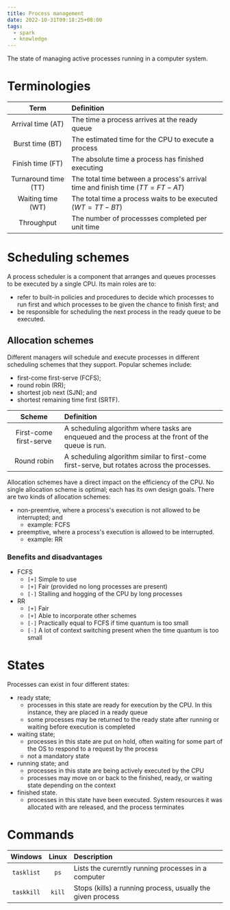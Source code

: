 ```yaml
---
title: Process management
date: 2022-10-31T09:18:25+08:00
tags:
  - spark
  - knowledge
---
```


The state of managing active processes running in a computer system. 

# Terminologies

| Term | Definition |
|:-:|:-|
| Arrival time (AT) | The time a process arrives at the ready queue |
| Burst time (BT) | The estimated time for the CPU to execute a process |
| Finish time (FT) | The absolute time a process has finished executing |
| Turnaround time (TT) | The total time between a process's arrival time and finish time ($TT = FT - AT$) |
| Waiting time (WT) | The total time a process waits to be executed ($WT = TT - BT$) |
| Throughput | The number of processses completed per unit time |

# Scheduling schemes

A process scheduler is a component that arranges and queues processes to be executed by a single CPU. Its main roles are to:
- refer to built-in policies and procedures to decide which processes to run first and which processes to be given the chance to finish first; and
- be responsible for scheduling the next process in the ready queue to be executed.

## Allocation schemes

Different managers will schedule and execute processes in different scheduling schemes that they support. Popular schemes include:
- first-come first-serve (FCFS);
- round robin (RR);
- shortest job next (SJN); and
- shortest remaining time first (SRTF).

| Scheme | Definition |
|:-:|:-|
| First-come first-serve | A scheduling algorithm where tasks are enqueued and the process at the front of the queue is run. |
| Round robin | A scheduling algorithm similar to first-come first-serve, but rotates across the processes. |

Allocation schemes have a direct impact on the efficiency of the CPU. No single allocation scheme is optimal; each has its own design goals. There are two kinds of allocation schemes:
- non-preemtive, where a process's execution is not allowed to be interrupted; and
	- example: FCFS
- preemptive, where a process's execution is allowed to be interrupted.
	- example: RR

### Benefits and disadvantages

- FCFS
	- `[+]` Simple to use
	- `[+]` Fair (provided no long processes are present)
	- `[-]` Stalling and hogging of the CPU by long processes
- RR
	- `[+]` Fair
	- `[+]` Able to incorporate other schemes
	- `[-]` Practically equal to FCFS if time quantum is too small
	- `[-]` A lot of context switching present when the time quantum is too small

# States

Processes can exist in four different states:

- ready state;
	- processes in this state are ready for execution by the CPU. In this instance, they are placed in a ready queue
	- some processes may be returned to the ready state after running or waiting before execution is completed
- waiting state;
	- processes in this state are put on hold, often waiting for some part of the OS to respond to a request by the process
	- not a mandatory state
- running state; and
	- processes in this state are being actively executed by the CPU
	- processes may move on or back to the finished, ready, or waiting state depending on the context
- finished state.
	- processes in this state have been executed. System resources it was allocated with are released, and the process terminates

# Commands

| Windows | Linux | Description |
|:-:|:-:|:-|
| `tasklist` | `ps` | Lists the curerntly running processes in a computer |
| `taskkill` | `kill` | Stops (kills) a running process, usually the given process |
